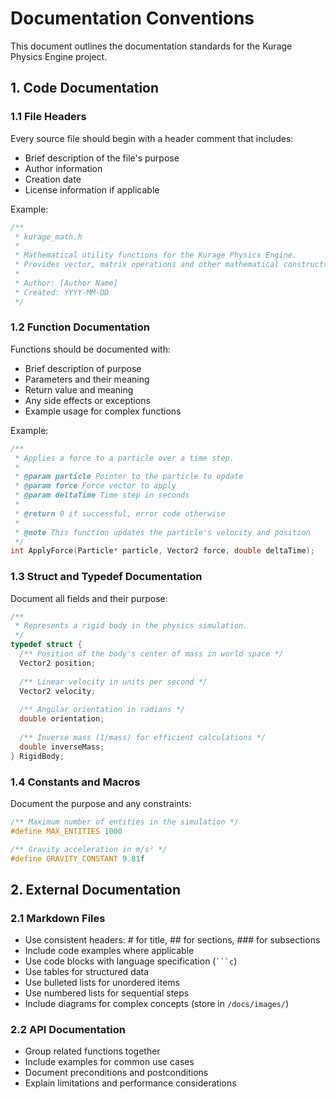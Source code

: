 # Documentation Conventions

This document outlines the documentation standards for the Kurage Physics Engine project.

## 1. Code Documentation

### 1.1 File Headers

Every source file should begin with a header comment that includes:
- Brief description of the file's purpose
- Author information
- Creation date
- License information if applicable

Example:
```c
/**
 * kurage_math.h
 * 
 * Mathematical utility functions for the Kurage Physics Engine.
 * Provides vector, matrix operations and other mathematical constructs.
 * 
 * Author: [Author Name]
 * Created: YYYY-MM-DD
 */
```

### 1.2 Function Documentation

Functions should be documented with:
- Brief description of purpose
- Parameters and their meaning
- Return value and meaning
- Any side effects or exceptions
- Example usage for complex functions

Example:
```c
/**
 * Applies a force to a particle over a time step.
 * 
 * @param particle Pointer to the particle to update
 * @param force Force vector to apply
 * @param deltaTime Time step in seconds
 * 
 * @return 0 if successful, error code otherwise
 * 
 * @note This function updates the particle's velocity and position
 */
int ApplyForce(Particle* particle, Vector2 force, double deltaTime);
```

### 1.3 Struct and Typedef Documentation

Document all fields and their purpose:

```c
/**
 * Represents a rigid body in the physics simulation.
 */
typedef struct {
  /** Position of the body's center of mass in world space */
  Vector2 position;
  
  /** Linear velocity in units per second */
  Vector2 velocity;
  
  /** Angular orientation in radians */
  double orientation;
  
  /** Inverse mass (1/mass) for efficient calculations */
  double inverseMass;
} RigidBody;
```

### 1.4 Constants and Macros

Document the purpose and any constraints:

```c
/** Maximum number of entities in the simulation */
#define MAX_ENTITIES 1000

/** Gravity acceleration in m/s² */
#define GRAVITY_CONSTANT 9.81f
```

## 2. External Documentation

### 2.1 Markdown Files

- Use consistent headers: # for title, ## for sections, ### for subsections
- Include code examples where applicable
- Use code blocks with language specification (```` ```c ````)
- Use tables for structured data
- Use bulleted lists for unordered items
- Use numbered lists for sequential steps
- Include diagrams for complex concepts (store in `/docs/images/`)

### 2.2 API Documentation

- Group related functions together
- Include examples for common use cases
- Document preconditions and postconditions
- Explain limitations and performance considerations